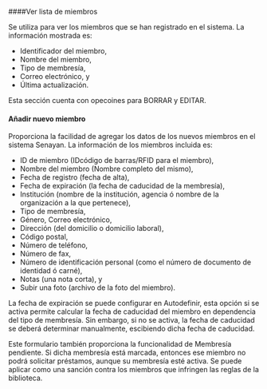 ####Ver lista de miembros

Se utiliza para ver los miembros que se han registrado en el sistema. La información mostrada es:
- Identificador del miembro,
- Nombre del miembro,
- Tipo de membresía,
- Correo electrónico, y
- Última actualización.

Esta sección cuenta con opecoines para BORRAR y EDITAR.

#### Añadir nuevo miembro

Proporciona la facilidad de agregar los datos de los nuevos miembros en el sistema Senayan. La información de los miembros incluida es:
- ID de miembro (IDcódigo de barras/RFID para el miembro),
- Nombre del miembro (Nombre completo del mismo),
- Fecha de registro (fecha de alta),
- Fecha de expiración (la fecha de caducidad de la membresía),
- Institución (nombre de la institución, agencia ó nombre de la organización a la que pertenece),
- Tipo de membresía,
- Género, Correo electrónico,
- Dirección (del domicilio o domicilio laboral),
- Código postal,
- Número de teléfono,
- Número de fax,
- Número de identificación personal (como el número de documento de identidad ó carné),
- Notas (una nota corta), y
- Subir una foto (archivo de la foto del miembro).

La fecha de expiración se puede configurar en Autodefinir, esta opción si se activa permite calcular la fecha de caducidad del miembro en dependencia del tipo de membresía. Sin embargo, si no se activa, la fecha de caducidad se deberá determinar manualmente, escibiendo dicha fecha de caducidad.

Este formulario también proporciona la funcionalidad de Membresía pendiente. Si dicha membresía está marcada, entonces ese miembro no podrá solicitar préstamos, aunque su membresía esté activa. Se puede aplicar como una sanción contra los miembros que infringen las reglas de la biblioteca.
